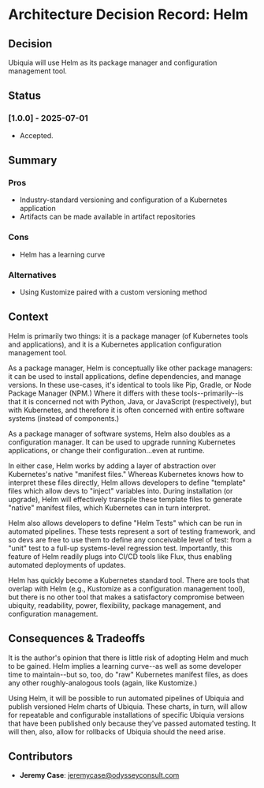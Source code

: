 # Architecture Decision Record: Helm

## Decision
Ubiquia will use Helm as its package manager and configuration management tool. 

## Status 

### [1.0.0] - 2025-07-01
- Accepted.

## Summary 

### Pros
- Industry-standard versioning and configuration of a Kubernetes application
- Artifacts can be made available in artifact repositories

### Cons
- Helm has a learning curve

### Alternatives
- Using Kustomize paired with a custom versioning method 

## Context

Helm is primarily two things: it is a package manager (of Kubernetes tools and applications), and it is a Kubernetes application configuration management tool.

As a package manager, Helm is conceptually like other package managers: it can be used to install applications, define dependencies, and manage versions. In these use-cases, it's identical to tools like Pip, Gradle, or Node Package Manager (NPM.) Where it differs with these tools--primarily--is that it is concerned not with Python, Java, or JavaScript (respectively), but with Kubernetes, and therefore it is often concerned with entire software systems (instead of components.)

As a package manager of software systems, Helm also doubles as a configuration manager. It can be used to upgrade running Kubernetes applications, or change their configuration...even at runtime. 

In either case, Helm works by adding a layer of abstraction over Kubernetes's native "manifest files." Whereas Kubernetes knows how to interpret these files directly, Helm allows developers to define "template" files which allow devs to "inject" variables into. During installation (or upgrade), Helm will effectively transpile these template files to generate "native" manifest files, which Kubernetes can in turn interpret. 

Helm also allows developers to define "Helm Tests" which can be run in automated pipelines. These tests represent a sort of testing framework, and so devs are free to use them to define any conceivable level of test: from a "unit" test to a full-up systems-level regression test. Importantly, this feature of Helm readily plugs into CI/CD tools like Flux, thus enabling automated deployments of updates.

Helm has quickly become a Kubernetes standard tool. There are tools that overlap with Helm (e.g., Kustomize as a configuration management tool), but there is no other tool that makes a satisfactory compromise between ubiquity, readability, power, flexibility, package management, and configuration management. 


## Consequences & Tradeoffs
It is the author's opinion that there is little risk of adopting Helm and much to be gained. Helm implies a learning curve--as well as some developer time to maintain--but so, too, do "raw" Kubernetes manifest files, as does any other roughly-analogous tools (again, like Kustomize.)

Using Helm, it will be possible to run automated pipelines of Ubiquia and publish versioned Helm charts of Ubiquia. These charts, in turn, will allow for repeatable and configurable installations of specific Ubiquia versions that have been published only because they've passed automated testing. It will then, also, allow for rollbacks of Ubiquia should the need arise. 


## Contributors
- **Jeremy Case**: jeremycase@odysseyconsult.com
